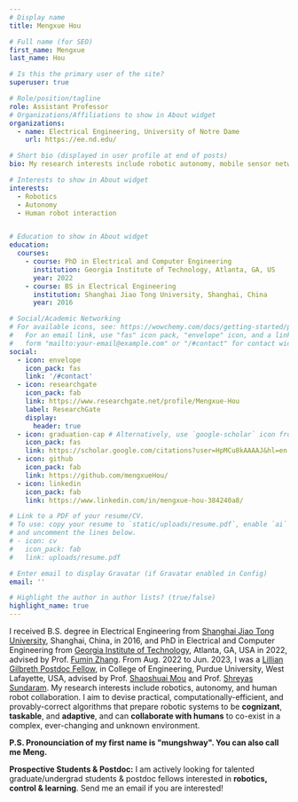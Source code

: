 ```yaml
---
# Display name
title: Mengxue Hou

# Full name (for SEO)
first_name: Mengxue
last_name: Hou

# Is this the primary user of the site?
superuser: true

# Role/position/tagline
role: Assistant Professor
# Organizations/Affiliations to show in About widget
organizations:
  - name: Electrical Engineering, University of Notre Dame
    url: https://ee.nd.edu/

# Short bio (displayed in user profile at end of posts)
bio: My research interests include robotic autonomy, mobile sensor networks, and human robot interaction. I aim to devise practical, computationally-efficient, and provably-correct algorithms that prepare robotic systems to be **cognizant**, **taskable**, and **adaptive**, and can collaborate with human operators to co-exist in a complex, ever-changing and unknown environment.

# Interests to show in About widget
interests:
  - Robotics
  - Autonomy
  - Human robot interaction


# Education to show in About widget
education:
  courses:
    - course: PhD in Electrical and Computer Engineering
      institution: Georgia Institute of Technology, Atlanta, GA, US
      year: 2022
    - course: BS in Electrical Engineering
      institution: Shanghai Jiao Tong University, Shanghai, China
      year: 2016

# Social/Academic Networking
# For available icons, see: https://wowchemy.com/docs/getting-started/page-builder/#icons
#   For an email link, use "fas" icon pack, "envelope" icon, and a link in the
#   form "mailto:your-email@example.com" or "/#contact" for contact widget.
social:
  - icon: envelope
    icon_pack: fas
    link: '/#contact'
  - icon: researchgate
    icon_pack: fab
    link: https://www.researchgate.net/profile/Mengxue-Hou
    label: ResearchGate
    display:
      header: true
  - icon: graduation-cap # Alternatively, use `google-scholar` icon from `ai` icon pack
    icon_pack: fas
    link: https://scholar.google.com/citations?user=HpMCu8kAAAAJ&hl=en
  - icon: github
    icon_pack: fab
    link: https://github.com/mengxueHou/
  - icon: linkedin
    icon_pack: fab
    link: https://www.linkedin.com/in/mengxue-hou-384240a8/

# Link to a PDF of your resume/CV.
# To use: copy your resume to `static/uploads/resume.pdf`, enable `ai` icons in `params.yaml`,
# and uncomment the lines below.
# - icon: cv
#   icon_pack: fab
#   link: uploads/resume.pdf

# Enter email to display Gravatar (if Gravatar enabled in Config)
email: ''

# Highlight the author in author lists? (true/false)
highlight_name: true
---
```


I received B.S. degree in Electrical Engineering from [Shanghai Jiao Tong University](https://ee.sjtu.edu.cn/en/Default.aspx), Shanghai, China, in 2016, and PhD in Electrical and Computer Engineering from [Georgia Institute of Technology](https://ece.gatech.edu/), Atlanta, GA, USA in 2022, advised by Prof. [Fumin Zhang](https://fumin.ece.gatech.edu/). From Aug. 2022 to Jun. 2023, I was a [Lillian Gilbreth Postdoc Fellow](https://engineering.purdue.edu/Engr/Research/GilbrethFellowships#Mengxue-Hou-intro), in College of Engineering, Purdue University, West Lafayette, USA,
 advised by Prof. [Shaoshuai Mou](https://engineering.purdue.edu/AAE/people/ptProfile?resource_id=124981) and Prof. [Shreyas Sundaram](https://engineering.purdue.edu/~sundara2/index.html).   My research interests include robotics, autonomy, and human robot collaboration. I aim to devise practical, computationally-efficient, and provably-correct algorithms that prepare robotic systems to be **cognizant**, **taskable**, and **adaptive**, and can **collaborate with humans** to co-exist in a complex, ever-changing and unknown environment.
 
 **P.S. Pronounciation of my first name is "mungshway". You can also call me Meng.**

 **Prospective Students & Postdoc:** I am actively looking for talented graduate/undergrad students & postdoc fellows interested in **robotics, control & learning**. Send me an email if you are interested! 

